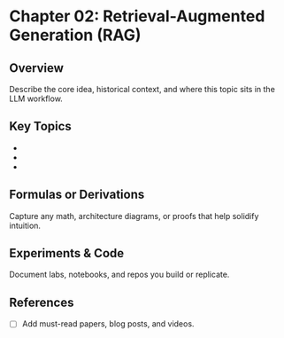 # Chapter 02: Retrieval-Augmented Generation (RAG)

## Overview
Describe the core idea, historical context, and where this topic sits in the LLM workflow.

## Key Topics
- 
- 
- 

## Formulas or Derivations
Capture any math, architecture diagrams, or proofs that help solidify intuition.

## Experiments & Code
Document labs, notebooks, and repos you build or replicate.

## References
- [ ] Add must-read papers, blog posts, and videos.

